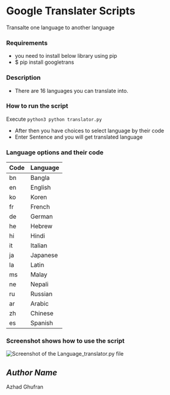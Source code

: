 # Google Translater Scripts

Transalte one language to another language

### Requirements
- you need to install below library using pip
- $ pip install googletrans 
### Description
- There are 16 languages you can translate into.

### How to run the script
Execute `python3 python translator.py`
- After then you have choices to select language by their code
- Enter Sentence and you will get translated language

### Language options and their code
| Code      | Language |
| ----------- | ----------- |
| bn       |       Bangla       |
| en       |       English       |
| ko       |       Koren       |
| fr       |       French       |
| de       |       German       |
| he       |       Hebrew       |
| hi       |       Hindi       |
| it       |       Italian       |
| ja       |       Japanese       |
| la       |       Latin       |
| ms       |       Malay       |
| ne       |       Nepali       |
| ru       |       Russian       |
| ar       |       Arabic       |
| zh       |       Chinese       |
| es       |       Spanish       |


### Screenshot shows how to use the script
![Screenshot of the Language_translator.py file](Screenshot.png)

## *Author Name*
Azhad Ghufran
